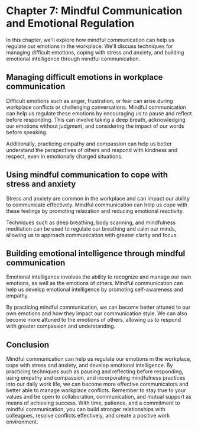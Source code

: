 Chapter 7: Mindful Communication and Emotional Regulation
=========================================================

In this chapter, we'll explore how mindful communication can help us regulate our emotions in the workplace. We'll discuss techniques for managing difficult emotions, coping with stress and anxiety, and building emotional intelligence through mindful communication.

Managing difficult emotions in workplace communication
------------------------------------------------------

Difficult emotions such as anger, frustration, or fear can arise during workplace conflicts or challenging conversations. Mindful communication can help us regulate these emotions by encouraging us to pause and reflect before responding. This can involve taking a deep breath, acknowledging our emotions without judgment, and considering the impact of our words before speaking.

Additionally, practicing empathy and compassion can help us better understand the perspectives of others and respond with kindness and respect, even in emotionally charged situations.

Using mindful communication to cope with stress and anxiety
-----------------------------------------------------------

Stress and anxiety are common in the workplace and can impact our ability to communicate effectively. Mindful communication can help us cope with these feelings by promoting relaxation and reducing emotional reactivity.

Techniques such as deep breathing, body scanning, and mindfulness meditation can be used to regulate our breathing and calm our minds, allowing us to approach communication with greater clarity and focus.

Building emotional intelligence through mindful communication
-------------------------------------------------------------

Emotional intelligence involves the ability to recognize and manage our own emotions, as well as the emotions of others. Mindful communication can help us develop emotional intelligence by promoting self-awareness and empathy.

By practicing mindful communication, we can become better attuned to our own emotions and how they impact our communication style. We can also become more attuned to the emotions of others, allowing us to respond with greater compassion and understanding.

Conclusion
----------

Mindful communication can help us regulate our emotions in the workplace, cope with stress and anxiety, and develop emotional intelligence. By practicing techniques such as pausing and reflecting before responding, using empathy and compassion, and incorporating mindfulness practices into our daily work life, we can become more effective communicators and better able to manage workplace conflicts. Remember to stay true to your values and be open to collaboration, communication, and mutual support as means of achieving success. With time, patience, and a commitment to mindful communication, you can build stronger relationships with colleagues, resolve conflicts effectively, and create a positive work environment.
